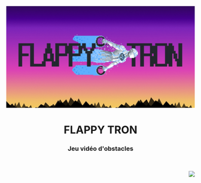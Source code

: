<div style="width: 100%">
  <img src="./images/flapetron2.jpg">
</div>

<h1 align="center">FLAPPY TRON</h1>

<h3 align="center">Jeu vidéo d'obstacles</h3>

<br>
<br>

<img align="right" src="https://badgen.net/badge/Made with ❤️ by/Fabio R. Lopes/8325B7?icon=" />
